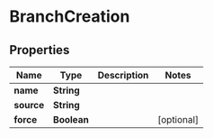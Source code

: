 

# BranchCreation


## Properties

| Name | Type | Description | Notes |
|------------ | ------------- | ------------- | -------------|
|**name** | **String** |  |  |
|**source** | **String** |  |  |
|**force** | **Boolean** |  |  [optional] |



